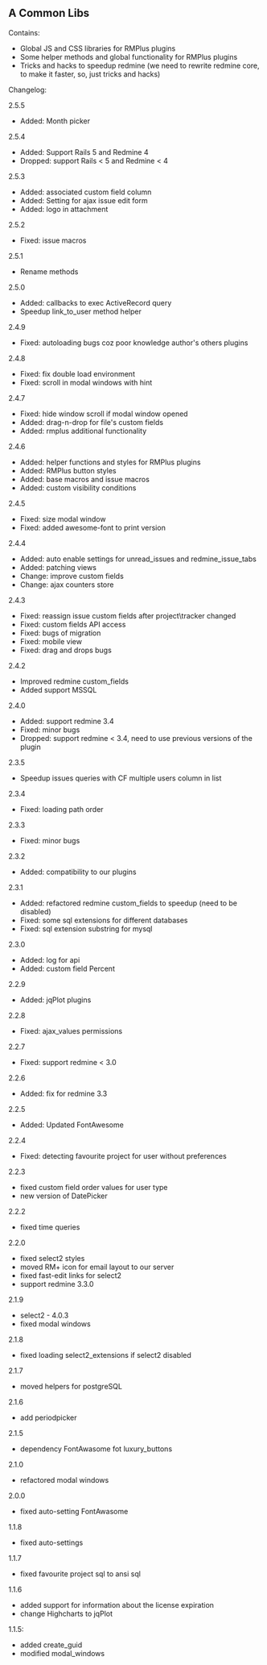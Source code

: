 ## A Common Libs
Contains:
  * Global JS and CSS libraries for RMPlus plugins
  * Some helper methods and global functionality for RMPlus plugins
  * Tricks and hacks to speedup redmine (we need to rewrite redmine core, to make it faster, so, just tricks and hacks)

Changelog:

2.5.5
* Added: Month picker

2.5.4
* Added: Support Rails 5 and Redmine 4
* Dropped: support Rails < 5 and Redmine < 4

2.5.3
* Added: associated custom field column
* Added: Setting for ajax issue edit form
* Added: logo in attachment

2.5.2
* Fixed: issue macros

2.5.1
* Rename methods

2.5.0
* Added: callbacks to exec ActiveRecord query
* Speedup link_to_user method helper

2.4.9
* Fixed: autoloading bugs coz poor knowledge author's others plugins

2.4.8
* Fixed: fix double load environment
* Fixed: scroll in modal windows with hint

2.4.7
* Fixed: hide window scroll if modal window opened
* Added: drag-n-drop for file's custom fields
* Added: rmplus additional functionality

2.4.6
* Added: helper functions and styles for RMPlus plugins
* Added: RMPlus button styles
* Added: base macros and issue macros
* Added: custom visibility conditions

2.4.5
* Fixed: size modal window
* Fixed: added awesome-font to print version

2.4.4
* Added: auto enable settings for unread_issues and redmine_issue_tabs
* Added: patching views
* Change: improve custom fields
* Change: ajax counters store

2.4.3
* Fixed: reassign issue custom fields after project\tracker changed
* Fixed: custom fields API access
* Fixed: bugs of migration
* Fixed: mobile view
* Fixed: drag and drops bugs

2.4.2
* Improved redmine custom_fields
* Added support MSSQL

2.4.0
* Added: support redmine 3.4
* Fixed: minor bugs
* Dropped: support redmine < 3.4, need to use previous versions of the plugin

2.3.5
* Speedup issues queries with CF multiple users column in list

2.3.4
* Fixed: loading path order

2.3.3
* Fixed: minor bugs

2.3.2
* Added: compatibility to our plugins

2.3.1
* Added: refactored redmine custom_fields to speedup (need to be disabled)
* Fixed: some sql extensions for different databases
* Fixed: sql extension substring for mysql

2.3.0
* Added: log for api
* Added: custom field Percent

2.2.9
* Added: jqPlot plugins

2.2.8
* Fixed: ajax_values permissions

2.2.7
* Fixed: support redmine < 3.0

2.2.6
* Added: fix for redmine 3.3

2.2.5
* Added: Updated FontAwesome

2.2.4
* Fixed: detecting favourite project for user without preferences

2.2.3
* fixed custom field order values for user type
* new version of DatePicker

2.2.2
* fixed time queries

2.2.0
* fixed select2 styles
* moved RM+ icon for email layout to our server
* fixed fast-edit links for select2
* support redmine 3.3.0

2.1.9
* select2 - 4.0.3
* fixed modal windows

2.1.8
* fixed loading select2_extensions if select2 disabled

2.1.7
* moved helpers for postgreSQL

2.1.6
* add periodpicker

2.1.5
* dependency FontAwasome fot luxury_buttons

2.1.0
* refactored modal windows

2.0.0
* fixed auto-setting FontAwasome

1.1.8
* fixed auto-settings

1.1.7
* fixed favourite project sql to ansi sql

1.1.6
* added support for information about the license expiration
* change Highcharts to jqPlot

1.1.5:
* added create_guid
* modified modal_windows